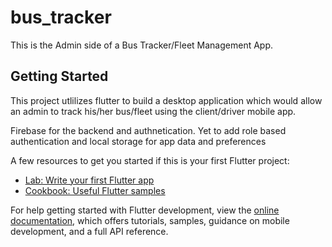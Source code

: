 # bus_tracker

This is the Admin side of a Bus Tracker/Fleet Management App.

## Getting Started

This project utlilizes flutter to build a desktop application which would allow an admin to track 
his/her bus/fleet using the client/driver mobile app.

Firebase for the backend and authnetication. Yet to add role based authentication and local storage for app data and preferences

A few resources to get you started if this is your first Flutter project:

- [Lab: Write your first Flutter app](https://docs.flutter.dev/get-started/codelab)
- [Cookbook: Useful Flutter samples](https://docs.flutter.dev/cookbook)

For help getting started with Flutter development, view the
[online documentation](https://docs.flutter.dev/), which offers tutorials,
samples, guidance on mobile development, and a full API reference.
